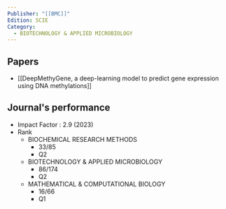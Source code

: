 ```yaml
---
Publisher: "[[BMC]]"
Edition: SCIE
Category:
  - BIOTECHNOLOGY & APPLIED MICROBIOLOGY
---
```

## Papers
+ [[DeepMethyGene, a deep-learning model to predict gene expression using DNA methylations]]
## Journal's performance 
+ Impact Factor : 2.9 (2023)
+ Rank 
	+ BIOCHEMICAL RESEARCH METHODS
		+ 33/85
		+ Q2
	+ BIOTECHNOLOGY & APPLIED MICROBIOLOGY
		+ 86/174
		+ Q2
	+ MATHEMATICAL & COMPUTATIONAL BIOLOGY
		+ 16/66
		+ Q1
